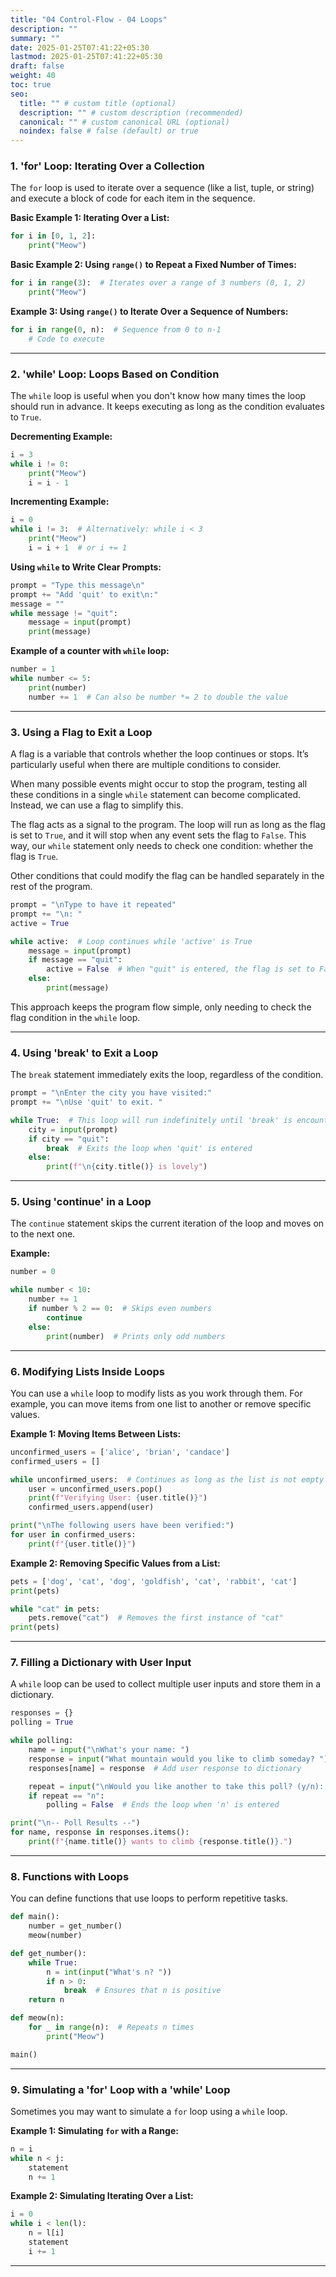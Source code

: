 ```yaml
---
title: "04 Control-Flow - 04 Loops"
description: ""
summary: ""
date: 2025-01-25T07:41:22+05:30
lastmod: 2025-01-25T07:41:22+05:30
draft: false
weight: 40
toc: true
seo:
  title: "" # custom title (optional)
  description: "" # custom description (recommended)
  canonical: "" # custom canonical URL (optional)
  noindex: false # false (default) or true
---
```





### 1. 'for' Loop: Iterating Over a Collection

The `for` loop is used to iterate over a sequence (like a list, tuple, or string) and execute a block of code for each item in the sequence.

**Basic Example 1: Iterating Over a List:**

```python
for i in [0, 1, 2]:
    print("Meow")
```

**Basic Example 2: Using `range()` to Repeat a Fixed Number of Times:**

```python
for i in range(3):  # Iterates over a range of 3 numbers (0, 1, 2)
    print("Meow")
```

**Example 3: Using `range()` to Iterate Over a Sequence of Numbers:**

```python
for i in range(0, n):  # Sequence from 0 to n-1
    # Code to execute
```

---

### 2. 'while' Loop: Loops Based on Condition

The `while` loop is useful when you don't know how many times the loop should run in advance. It keeps executing as long as the condition evaluates to `True`.

**Decrementing Example:**

```python
i = 3
while i != 0:
    print("Meow")
    i = i - 1
```

**Incrementing Example:**

```python
i = 0
while i != 3:  # Alternatively: while i < 3
    print("Meow")
    i = i + 1  # or i += 1
```

**Using `while` to Write Clear Prompts:**

```python
prompt = "Type this message\n"
prompt += "Add 'quit' to exit\n:"
message = ""
while message != "quit":
    message = input(prompt)
    print(message)
```

**Example of a counter with `while` loop:**

```python
number = 1
while number <= 5:
    print(number)
    number += 1  # Can also be number *= 2 to double the value
```


---

### 3. Using a Flag to Exit a Loop

A flag is a variable that controls whether the loop continues or stops. It’s particularly useful when there are multiple conditions to consider.

When many possible events might occur to stop the program, testing all these conditions in a single `while` statement can become complicated. Instead, we can use a flag to simplify this.

The flag acts as a signal to the program. The loop will run as long as the flag is set to `True`, and it will stop when any event sets the flag to `False`. This way, our `while` statement only needs to check one condition: whether the flag is `True`.

Other conditions that could modify the flag can be handled separately in the rest of the program.

```python
prompt = "\nType to have it repeated"
prompt += "\n: "
active = True

while active:  # Loop continues while 'active' is True
    message = input(prompt)
    if message == "quit":
        active = False  # When "quit" is entered, the flag is set to False, ending the loop
    else:
        print(message)
```


This approach keeps the program flow simple, only needing to check the flag condition in the `while` loop.

---

### 4. Using 'break' to Exit a Loop

The `break` statement immediately exits the loop, regardless of the condition.

```python
prompt = "\nEnter the city you have visited:"
prompt += "\nUse 'quit' to exit. "

while True:  # This loop will run indefinitely until 'break' is encountered
    city = input(prompt)
    if city == "quit":
        break  # Exits the loop when 'quit' is entered
    else:
        print(f"\n{city.title()} is lovely")
```

---

### 5. Using 'continue' in a Loop

The `continue` statement skips the current iteration of the loop and moves on to the next one.

**Example:**

```python
number = 0

while number < 10:
    number += 1
    if number % 2 == 0:  # Skips even numbers
        continue
    else:
        print(number)  # Prints only odd numbers
```

---

### 6. Modifying Lists Inside Loops

You can use a `while` loop to modify lists as you work through them. For example, you can move items from one list to another or remove specific values.

**Example 1: Moving Items Between Lists:**

```python
unconfirmed_users = ['alice', 'brian', 'candace']
confirmed_users = []

while unconfirmed_users:  # Continues as long as the list is not empty
    user = unconfirmed_users.pop()
    print(f"Verifying User: {user.title()}")
    confirmed_users.append(user)

print("\nThe following users have been verified:")
for user in confirmed_users:
    print(f"{user.title()}")
```

**Example 2: Removing Specific Values from a List:**

```python
pets = ['dog', 'cat', 'dog', 'goldfish', 'cat', 'rabbit', 'cat']
print(pets)

while "cat" in pets:
    pets.remove("cat")  # Removes the first instance of "cat"
print(pets)
```

---

### 7. Filling a Dictionary with User Input

A `while` loop can be used to collect multiple user inputs and store them in a dictionary.

```python
responses = {}
polling = True

while polling:
    name = input("\nWhat's your name: ")
    response = input("What mountain would you like to climb someday? ")
    responses[name] = response  # Add user response to dictionary

    repeat = input("\nWould you like another to take this poll? (y/n): ")
    if repeat == "n":
        polling = False  # Ends the loop when 'n' is entered

print("\n-- Poll Results --")
for name, response in responses.items():
    print(f"{name.title()} wants to climb {response.title()}.")
```

---

### 8. Functions with Loops

You can define functions that use loops to perform repetitive tasks.

```python
def main():
    number = get_number()
    meow(number)

def get_number():
    while True:
        n = int(input("What's n? "))
        if n > 0:
            break  # Ensures that n is positive
    return n

def meow(n):
    for _ in range(n):  # Repeats n times
        print("Meow")

main()
```

---

### 9. Simulating a 'for' Loop with a 'while' Loop

Sometimes you may want to simulate a `for` loop using a `while` loop.

**Example 1: Simulating `for` with a Range:**

```python
n = i
while n < j:
    statement
    n += 1
```

**Example 2: Simulating Iterating Over a List:**

```python
i = 0
while i < len(l):
    n = l[i]
    statement
    i += 1
```

---
